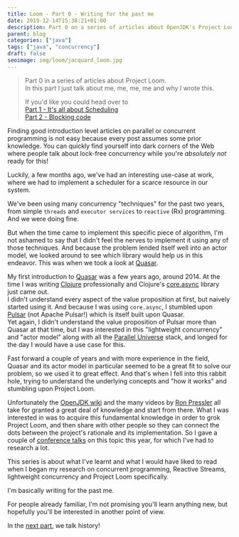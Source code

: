 ```yaml
---
title: Loom - Part 0 - Writing for the past me
date: 2019-12-14T15:38:21+01:00
description: Part 0 on a series of articles about OpenJDK's Project Loom
parent: blog
categories: ["java"]
tags: ["java", "concurrency"]
draft: false
seoimage: img/loom/jacquard_loom.jpg
---
```


> Part 0 in a series of articles about Project Loom.  
> In this part I just talk about me, me, me, me and why I wrote this.
>
> If you'd like you could head over to  
> [Part 1 - It's all about Scheduling][part-1]  
> [Part 2 - Blocking code][part-2]  

Finding good introduction level articles on parallel or concurrent programming is not easy because every post assumes
some prior knowledge. You can quickly find yourself into dark corners of the Web where people talk about lock-free
concurrency while you're _absolutely not_ ready for this!

Luckily, a few months ago, we've had an interesting use-case at work, where we had to implement a scheduler for a scarce
resource in our system.

We've been using many concurrency "techniques" for the past two years, from simple `threads` and `executor services`
to `reactive` (Rx) programming. And we were doing fine.

But when the time came to implement this specific piece of algorithm, I'm not ashamed to say that I didn't feel the
nerves to implement it using any of those techniques. And because the problem lended itself well into an actor model,
we looked around to see which library would help us in this endeavor. This was when we took a look at [Quasar].

My first introduction to [Quasar] was a few years ago, around 2014. At the time I was writing [Clojure] professionally
and Clojure's [core.async] library just came out.  
I didn't understand every aspect of the value proposition at first, but naively started using it.
And because I was using `core.async`, I stumbled upon [Pulsar] (not Apache Pulsar!) which is itself built upon Quasar.  
Yet again, I didn't understand the value proposition of Pulsar more than Quasar at that time, but I was interested
in this "lightweight concurrency" and "actor model" along with all the [Parallel Universe][puniverse] stack, and longed
for the day I would have a use case for this.

Fast forward a couple of years and with more experience in the field, Quasar and its actor model in particular seemed
to be a great fit to solve our problem, so we used it to great effect. And that's when I fell into this rabbit hole,
trying to understand the underlying concepts and "how it works" and stumbling upon Project Loom.

Unfortunately the [OpenJDK wiki][wiki] and the many videos by [Ron Pressler] all take for granted a great deal of
knowledge and start from there. What I was interested in was to acquire this fundamental knowledge in order to grok
Project Loom, and then share with other people so they can connect the dots between the project's rationale and its
implementation. So I gave a couple of [conference talks][talks] on this topic this year, for which I've had to research
a lot.

This series is about what I've learnt and what I would have liked to read when I began my research on concurrent
programming, Reactive Streams, lightweight concurrency and Project Loom specifically.  

I'm basically writing for the past me.

For people already familiar, I'm not promising you'll learn anything new, but hopefully you'll be interested in
another point of view.

In the [next part][part-1], we talk history!

[part-1]: ../loom-part-1-scheduling
[part-2]: ../loom-part-2-blocking
[part-3]: ../loom-part-3-async
[Quasar]: https://docs.paralleluniverse.co/quasar/
[Clojure]: https://clojure.org/
[core.async]: https://clojure.org/news/2013/06/28/clojure-clore-async-channels
[Pulsar]: https://docs.paralleluniverse.co/pulsar/
[puniverse]: http://www.paralleluniverse.co/
[talks]: https://talks.arnaudbos.com/
[Ron Pressler]: https://twitter.com/pressron
[wiki]: https://wiki.openjdk.java.net/display/loom/Main